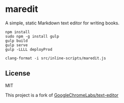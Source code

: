 # maredit

A simple, static Markdown text editor for writing books.

```
npm install
sudo npm -g install gulp
gulp build
gulp serve
gulp -LLLL deployProd

clang-format -i src/inline-scripts/maredit.js
```

## License
MIT

This project is a fork of [GoogleChromeLabs/text-editor](https://github.com/GoogleChromeLabs/text-editor)
